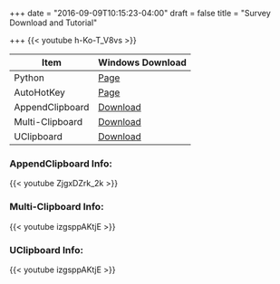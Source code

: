 +++
date = "2016-09-09T10:15:23-04:00"
draft = false
title = "Survey Download and Tutorial"

+++
{{< youtube h-Ko-T_V8vs >}}

Item | Windows Download
--- | ---
Python | [Page](https://www.python.org/downloads/)
AutoHotKey | [Page](https://autohotkey.com)
AppendClipboard | [Download](https://drive.google.com/uc?export=download&id=1ODNRTAAL22KP__Nv_UVMo6dzq64C4D50)
Multi-Clipboard | [Download](https://drive.google.com/uc?export=download&id=1V8QCa2SS7e8neOVUcLAnzFalKI28Lq7N)
UClipboard | [Download](https://drive.google.com/uc?export=download&id=1S79Pnb8B0upC94wbeRRyrjYCUtrAdQHw)


### AppendClipboard Info:
{{< youtube ZjgxDZrk_2k >}}
</br>
### Multi-Clipboard Info:
{{< youtube izgsppAKtjE >}}
</br>
### UClipboard Info:
{{< youtube izgsppAKtjE >}}
